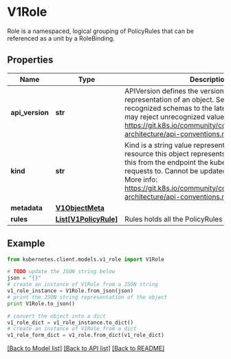 # V1Role

Role is a namespaced, logical grouping of PolicyRules that can be referenced as a unit by a RoleBinding.

## Properties
Name | Type | Description | Notes
------------ | ------------- | ------------- | -------------
**api_version** | **str** | APIVersion defines the versioned schema of this representation of an object. Servers should convert recognized schemas to the latest internal value, and may reject unrecognized values. More info: https://git.k8s.io/community/contributors/devel/sig-architecture/api-conventions.md#resources | [optional] 
**kind** | **str** | Kind is a string value representing the REST resource this object represents. Servers may infer this from the endpoint the kubernetes.client submits requests to. Cannot be updated. In CamelCase. More info: https://git.k8s.io/community/contributors/devel/sig-architecture/api-conventions.md#types-kinds | [optional] 
**metadata** | [**V1ObjectMeta**](V1ObjectMeta.md) |  | [optional] 
**rules** | [**List[V1PolicyRule]**](V1PolicyRule.md) | Rules holds all the PolicyRules for this Role | [optional] 

## Example

```python
from kubernetes.client.models.v1_role import V1Role

# TODO update the JSON string below
json = "{}"
# create an instance of V1Role from a JSON string
v1_role_instance = V1Role.from_json(json)
# print the JSON string representation of the object
print V1Role.to_json()

# convert the object into a dict
v1_role_dict = v1_role_instance.to_dict()
# create an instance of V1Role from a dict
v1_role_form_dict = v1_role.from_dict(v1_role_dict)
```
[[Back to Model list]](../README.md#documentation-for-models) [[Back to API list]](../README.md#documentation-for-api-endpoints) [[Back to README]](../README.md)


